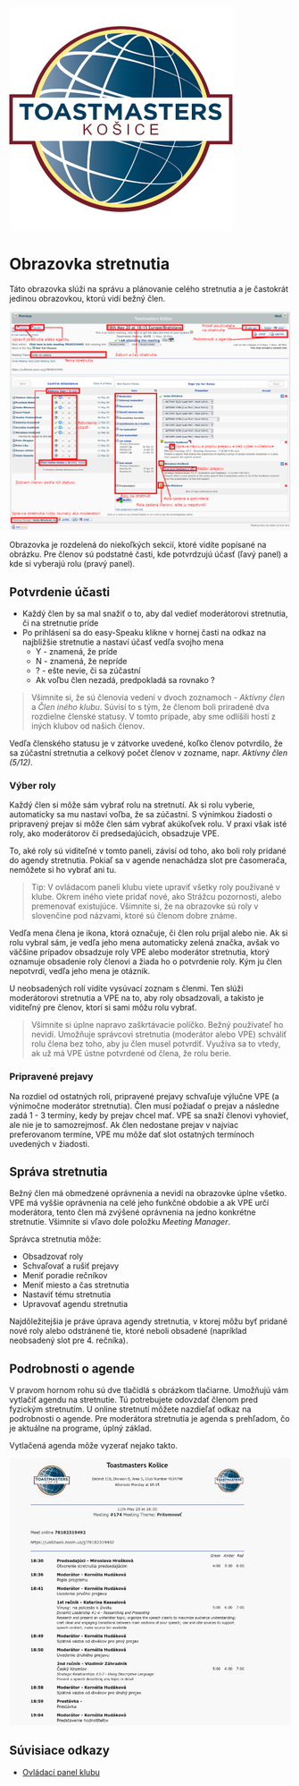 ![Logo Toastmasters Košice][logo]
# Obrazovka stretnutia
Táto obrazovka slúži na správu a plánovanie celého stretnutia a je častokrát jedinou obrazovkou, ktorú vidí bežný člen.

![Obrazovka stretnutia][hlavna-obrazovka-stretnutia]

Obrazovka je rozdelená do niekoľkých sekcií, ktoré vidíte popísané na obrázku. Pre členov sú podstatné časti, kde potvrdzujú účasť (ľavý panel) a kde si vyberajú rolu (pravý panel).

## Potvrdenie účasti
- Každý člen by sa mal snažiť o to, aby dal vedieť moderátorovi stretnutia, či na stretnutie príde
- Po prihlásení sa do easy-Speaku klikne v hornej časti na odkaz na najbližšie stretnutie a nastaví účasť vedľa svojho mena
    - Y - znamená, že príde
    - N - znamená, že nepríde
    - ? - ešte nevie, či sa zúčastní
    - Ak voľbu člen nezadá, predpokladá sa rovnako ?

> Všimnite si, že sú členovia vedení v dvoch zoznamoch - *Aktívny člen* a *Člen iného klubu*. Súvisí to s tým, že členom boli priradené dva rozdielne členské statusy. V tomto prípade, aby sme odlíšili hostí z iných klubov od našich členov.

Vedľa členského statusu je v zátvorke uvedené, koľko členov potvrdilo, že sa zúčastní stretnutia a celkový počet členov v zozname, napr. *Aktívny člen (5/12)*.

### Výber roly
Každý člen si môže sám vybrať rolu na stretnutí. Ak si rolu vyberie, automaticky sa mu nastaví voľba, že sa zúčastní. S výnimkou žiadosti o pripravený prejav si môže člen sám vybrať akúkoľvek rolu. V praxi však isté roly, ako moderátorov či predsedajúcich, obsadzuje VPE.

To, aké roly sú viditeľné v tomto paneli, závisí od toho, ako boli roly pridané do agendy stretnutia. Pokiaľ sa v agende nenachádza slot pre časomerača, nemôžete si ho vybrať ani tu.

> Tip: V ovládacom paneli klubu viete upraviť všetky roly používané v klube. Okrem iného viete pridať nové, ako Strážcu pozornosti, alebo premenovať existujúce. Všimnite si, že na obrazovke sú roly v slovenčine pod názvami, ktoré sú členom dobre známe.

Vedľa mena člena je ikona, ktorá označuje, či člen rolu prijal alebo nie. Ak si rolu vybral sám, je vedľa jeho mena automaticky zelená značka, avšak vo väčšine prípadov obsadzuje roly VPE alebo moderátor stretnutia, ktorý oznamuje obsadenie roly členovi a žiada ho o potvrdenie roly. Kým ju člen nepotvrdí, vedľa jeho mena je otáznik.

U neobsadených rolí vidíte vysúvací zoznam s členmi. Ten slúži moderátorovi stretnutia a VPE na to, aby roly obsadzovali, a takisto je viditeľný pre členov, ktorí si sami môžu rolu vybrať.

> Všimnite si úplne napravo zaškrtávacie políčko. Bežný používateľ ho nevidí. Umožňuje správcovi stretnutia (moderátor alebo VPE) schváliť rolu člena bez toho, aby ju člen musel potvrdiť. Využíva sa to vtedy, ak už má VPE ústne potvrdené od člena, že rolu berie.

### Pripravené prejavy
Na rozdiel od ostatných rolí, pripravené prejavy schvaľuje výlučne VPE (a výnimočne moderátor stretnutia). Člen musí požiadať o prejav a následne zadá 1 - 3 termíny, kedy by prejav chcel mať. VPE sa snaží členovi vyhovieť, ale nie je to samozrejmosť. Ak člen nedostane prejav v najviac preferovanom termíne, VPE mu môže dať slot ostatných termínoch uvedených v žiadosti.

## Správa stretnutia
Bežný člen má obmedzené oprávnenia a nevidí na obrazovke úplne všetko. VPE má vyššie oprávnenia na celé jeho funkčné obdobie a ak VPE určí moderátora, tento člen má zvýšené oprávnenia na jedno konkrétne stretnutie. Všimnite si vľavo dole položku *Meeting Manager*.

Správca stretnutia môže:
- Obsadzovať roly
- Schvaľovať a rušiť prejavy
- Meniť poradie rečníkov
- Meniť miesto a čas stretnutia
- Nastaviť tému stretnutia
- Upravovať agendu stretnutia

Najdôležitejšia je práve úprava agendy stretnutia, v ktorej môžu byť pridané nové roly alebo odstránené tie, ktoré neboli obsadené (napríklad neobsadený slot pre 4. rečníka).

## Podrobnosti o agende
V pravom hornom rohu sú dve tlačidlá s obrázkom tlačiarne. Umožňujú vám vytlačiť agendu na stretnutie. Tú potrebujete odovzdať členom pred fyzickým stretnutím. U online stretnutí môžete nazdieľať odkaz na podrobnosti o agende. Pre moderátora stretnutia je agenda s prehľadom, čo je aktuálne na programe, úplný základ.

Vytlačená agenda môže vyzerať nejako takto.

![Detail agendy stretnutia][agenda-detail]

## Súvisiace odkazy
- [Ovládací panel klubu][ovladaci-panel-klubu]

[logo]: https://github.com/toastmasters-kosice/graficke-podklady/raw/master/Log%C3%A1/%C5%A0tandardn%C3%A9%20zmen%C5%A1en%C3%A9%20logo%20TMKE.png "Logo Toastmasters Košice"
[hlavna-obrazovka-stretnutia]: https://github.com/toastmasters-kosice/graficke-podklady/raw/master/Sn%C3%ADmky%20obrazovky/easy-Speak/Spr%C3%A1va%20stretnutia/Hlavn%C3%A1%20obrazovka%20stretnutia.png "Hlavná obrazovka stretnutia"
[agenda-detail]: https://github.com/toastmasters-kosice/graficke-podklady/raw/master/Sn%C3%ADmky%20obrazovky/easy-Speak/Spr%C3%A1va%20stretnutia/Detail%20agendy%20stretnutia.png "Detail agendy stretnutia"
[ovladaci-panel-klubu]: ../Spr%C3%A1va%20klubu/001%20Ovl%C3%A1dac%C3%AD%20panel%20klubu.md "Ovládací panel klubu"